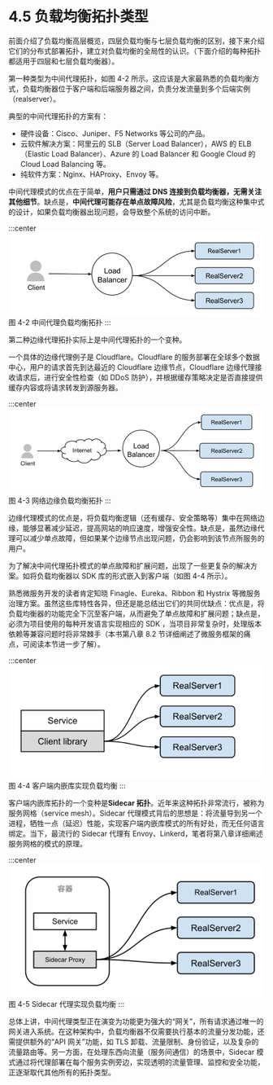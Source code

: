 # 4.5 负载均衡拓扑类型

前面介绍了负载均衡高层概览，四层负载均衡与七层负载均衡的区别，接下来介绍它们的分布式部署拓扑，建立对负载均衡的全局性的认识。（下面介绍的每种拓扑都适用于四层和七层负载均衡器）。

第一种类型为中间代理拓扑，如图 4-2 所示。这应该是大家最熟悉的负载均衡方式，负载均衡器位于客户端和后端服务器之间，负责分发流量到多个后端实例（realserver）。

典型的中间代理拓扑的方案有：

- 硬件设备：Cisco、Juniper、F5 Networks 等公司的产品。
- 云软件解决方案：阿里云的 SLB（Server Load Balancer），AWS 的 ELB（Elastic Load Balancer）、Azure 的 Load Balancer 和 Google Cloud 的 Cloud Load Balancing 等。
- 纯软件方案：Nginx、HAProxy、Envoy 等。

中间代理模式的优点在于简单，**用户只需通过 DNS 连接到负载均衡器，无需关注其他细节**。缺点是，**中间代理可能存在单点故障风险**，尤其是负载均衡这种集中式的设计，如果负载均衡器出现问题，会导致整个系统的访问中断。

:::center
  ![](../assets/balancer.svg)<br/>
 图 4-2 中间代理负载均衡拓扑
:::



第二种边缘代理拓扑实际上是中间代理拓扑的一个变种。

一个具体的边缘代理例子是 Cloudflare。Cloudflare 的服务部署在全球多个数据中心，用户的请求首先到达最近的 Cloudflare 边缘节点，Cloudflare 边缘代理接收请求后，进行安全性检查（如 DDoS 防护），并根据缓存策略决定是否直接提供缓存内容或将请求转发到源服务器。

:::center
  ![](../assets/balancer-edge-proxy.svg)<br/>
 图 4-3 网络边缘负载均衡拓扑
:::

边缘代理模式的优点是，将负载均衡逻辑（还有缓存、安全策略等）集中在网络边缘，能够显著减少延迟，提高网站的响应速度，增强安全性。缺点是，虽然边缘代理可以减少单点故障，但如果某个边缘节点出现问题，仍会影响到该节点所服务的用户。

为了解决中间代理拓扑模式的单点故障和扩展问题，出现了一些更复杂的解决方案。如将负载均衡器以 SDK 库的形式嵌入到客户端（如图 4-4 所示）。

熟悉微服务开发的读者肯定知晓 Finagle、Eureka、Ribbon 和 Hystrix 等微服务治理方案。虽然这些库特性各异，但还是能总结出它们的共同优缺点：优点是，将负载均衡器的功能完全下沉至客户端，从而避免了单点故障和扩展问题；缺点是，必须为项目使用的每种开发语言实现相应的 SDK ，当项目非常复杂时，处理版本依赖等兼容问题时将非常棘手（本书第八章 8.2 节详细阐述了微服务框架的痛点，可阅读本节进一步了解）。

:::center
  ![](../assets/balancer-sdk.svg)<br/>
 图 4-4 客户端内嵌库实现负载均衡
:::

客户端内嵌库拓扑的一个变种是**Sidecar 拓扑**。近年来这种拓扑非常流行，被称为服务网格（service mesh）。Sidecar 代理模式背后的思想是：将流量导到另一个进程，牺牲一点（延迟）性能，实现客户端内嵌库模式的所有好处，而无任何语言绑定。当下，最流行的 Sidecar 代理有 Envoy、Linkerd，笔者将第八章详细阐述服务网格的模式的原理。

:::center
  ![](../assets/balancer-sidecar.svg)<br/>
 图 4-5 Sidecar 代理实现负载均衡
:::

总体上讲，中间代理类型正在演变为功能更为强大的“网关”，所有请求通过唯一的网关进入系统。在这种架构中，负载均衡器不仅需要执行基本的流量分发功能，还需提供额外的“API 网关”功能，如 TLS 卸载、流量限制、身份验证，以及复杂的流量路由等。另一方面，在处理东西向流量（服务间通信）的场景中，Sidecar 模式通过将代理部署在每个服务实例旁边，实现透明的流量管理、监控和安全功能，正逐渐取代其他所有的拓扑类型。